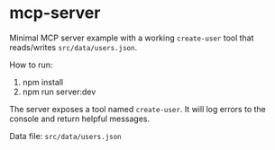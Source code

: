 # mcp-server

Minimal MCP server example with a working `create-user` tool that reads/writes `src/data/users.json`.

How to run:
1. npm install
2. npm run server:dev

The server exposes a tool named `create-user`. It will log errors to the console and return helpful messages.

Data file: `src/data/users.json`
